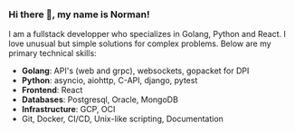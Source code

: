 ### Hi there 👋, my name is Norman!

I am a fullstack developper who specializes in Golang, Python and React. I love unusual but simple solutions for complex problems.
Below are my primary technical skills:

- **Golang**: API's (web and grpc), websockets, gopacket for DPI
- **Python**: asyncio, aiohttp, C-API, django, pytest
- **Frontend**: React
- **Databases**: Postgresql, Oracle, MongoDB
- **Infrastructure**: GCP, OCI
- Git, Docker, CI/CD, Unix-like scripting, Documentation

<!--
**rockwelln/rockwelln** is a ✨ _special_ ✨ repository because its `README.md` (this file) appears on your GitHub profile.

Here are some ideas to get you started:

- 🔭 I’m currently working on ...
- 🌱 I’m currently learning ...
- 👯 I’m looking to collaborate on ...
- 🤔 I’m looking for help with ...
- 💬 Ask me about ...
- 📫 How to reach me: ...
- 😄 Pronouns: ...
- ⚡ Fun fact: ...
-->
